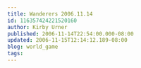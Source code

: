 ```yaml
---
title: Wanderers 2006.11.14
id: 116357424221520160
author: Kirby Urner
published: 2006-11-14T22:54:00.000-08:00
updated: 2006-11-15T12:14:12.189-08:00
blog: world_game
tags: 
---
```


